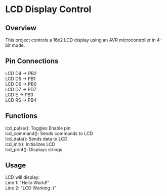 # LCD Display Control

## Overview
This project controls a 16x2 LCD display using an AVR microcontroller in 4-bit mode.

## Pin Connections
LCD D4 -> PB2  
LCD D5 -> PB1  
LCD D6 -> PB0  
LCD D7 -> PD7  
LCD E -> PB3  
LCD RS -> PB4

## Functions

lcd_pulse(): Toggles Enable pin  
lcd_command(): Sends commands to LCD  
lcd_data(): Sends data to LCD  
lcd_init(): Initializes LCD  
lcd_print(): Displays strings

## Usage

LCD will display:  
Line 1: "Hello World!"  
Line 2: "LCD Working :)"